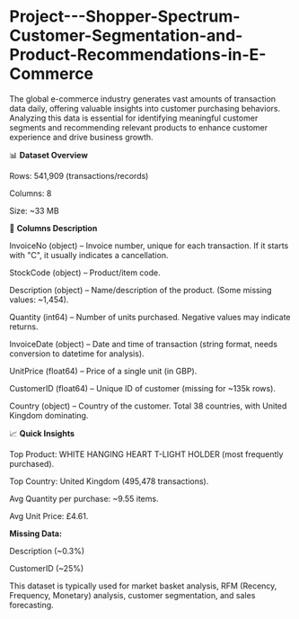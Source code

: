 # Project---Shopper-Spectrum-Customer-Segmentation-and-Product-Recommendations-in-E-Commerce
The global e-commerce industry generates vast amounts of transaction data daily, offering valuable insights into customer purchasing behaviors. Analyzing this data is essential for identifying meaningful customer segments and recommending relevant products to enhance customer experience and drive business growth. 

📊 **Dataset Overview**

Rows: 541,909 (transactions/records)

Columns: 8

Size: ~33 MB

📂 **Columns Description**

InvoiceNo (object) – Invoice number, unique for each transaction. If it starts with "C", it usually indicates a cancellation.

StockCode (object) – Product/item code.

Description (object) – Name/description of the product. (Some missing values: ~1,454).

Quantity (int64) – Number of units purchased. Negative values may indicate returns.

InvoiceDate (object) – Date and time of transaction (string format, needs conversion to datetime for analysis).

UnitPrice (float64) – Price of a single unit (in GBP).

CustomerID (float64) – Unique ID of customer (missing for ~135k rows).

Country (object) – Country of the customer. Total 38 countries, with United Kingdom dominating.

📈 **Quick Insights**

Top Product: WHITE HANGING HEART T-LIGHT HOLDER (most frequently purchased).

Top Country: United Kingdom (495,478 transactions).

Avg Quantity per purchase: ~9.55 items.

Avg Unit Price: £4.61.

**Missing Data:**

Description (~0.3%)

CustomerID (~25%)

This dataset is typically used for market basket analysis, RFM (Recency, Frequency, Monetary) analysis, customer segmentation, and sales forecasting.
